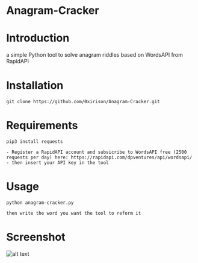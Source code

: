# Anagram-Cracker
# Introduction
a simple Python tool to solve anagram riddles based on WordsAPI from RapidAPI

# Installation
```
git clone https://github.com/0xirison/Anagram-Cracker.git
```

# Requirements 
```
pip3 install requests
```
```
- Register a RapidAPI account and subsicribe to WordsAPI free (2500 requests per day) here: https://rapidapi.com/dpventures/api/wordsapi/
- then insert your API key in the tool
```

# Usage
```
python anagram-cracker.py
```
```
then write the word you want the tool to reform it
```

# Screenshot
![alt text](https://i.postimg.cc/9QC5shD9/anagram.png)

